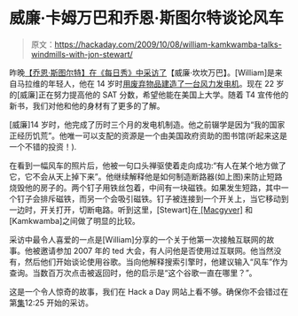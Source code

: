 # 威廉·卡姆万巴和乔恩·斯图尔特谈论风车

> 原文：<https://hackaday.com/2009/10/08/william-kamkwamba-talks-windmills-with-jon-stewart/>

昨晚[【乔恩·斯图尔特】在《每日秀》中采访了](http://www.thedailyshow.com/full-episodes/251737/wed-october-7-2009-william-kamkwamba)【威廉·坎坎万巴】。[William]是来自马拉维的年轻人，他在 14 岁时[用废弃物品建造了一台风力发电机](http://hackaday.com/2009/10/02/hacker-rewarded-for-creating-electricity/)。现在 22 岁的[威廉]正在努力提高他的 SAT 分数，希望他能在美国上大学。随着 T4 宣传他的新书，我们对他和他的身材有了更多的了解。

[威廉]14 岁时，他完成了历时三个月的发电机制造。他之前辍学是因为“我的国家正经历饥荒”。他唯一可以支配的资源是一个由美国政府资助的图书馆(听起来这是一个不错的投资！).

在看到一幅风车的照片后，他被一句口头禅驱使着走向成功:“有人在某个地方做了它，它不会从天上掉下来”。他继续解释他是如何制造断路器(如上图)来防止短路烧毁他的房子的。两个钉子用铁丝包着，中间有一块磁铁。如果发生短路，其中一个钉子会排斥磁铁，而另一个会吸引磁铁。钉子被连接到一个开关上，当它移动到一边时，开关打开，切断电路。听到这里，[Stewart]在[ [Macgyver]](http://en.wikipedia.org/wiki/Macgyver) 和[Kamkwamba]之间做了明显的比较。

采访中最令人喜爱的一点是[William]分享的一个关于他第一次接触互联网的故事。他被邀请参加 2007 年的 ted 大会，有人问他是否使用过互联网。他当然没有，然后他们开始谈论使用谷歌。当向他解释搜索引擎时，他建议输入“风车”作为查询。当数百万次点击被返回时，他的启示是“这个谷歌一直在哪里？”。

这是一个令人惊奇的故事，我们在 Hack a Day 网站上看不够。确保你不会错过在第[集](http://www.thedailyshow.com/full-episodes/251737/wed-october-7-2009-william-kamkwamba)12:25 开始的采访。
